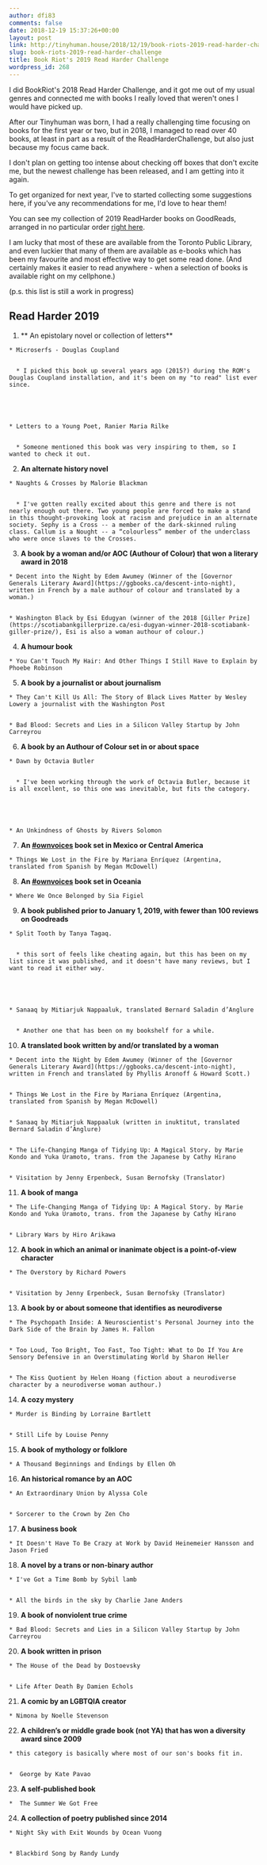 ```yaml
---
author: dfi83
comments: false
date: 2018-12-19 15:37:26+00:00
layout: post
link: http://tinyhuman.house/2018/12/19/book-riots-2019-read-harder-challenge/
slug: book-riots-2019-read-harder-challenge
title: Book Riot's 2019 Read Harder Challenge
wordpress_id: 268
---
```


I did BookRiot's 2018 Read Harder Challenge, and it got me out of my usual genres and connected me with books I really loved that weren't ones I would have picked up.

After our Tinyhuman was born, I had a really challenging time focusing on books for the first year or two, but in 2018, I managed to read over 40 books, at least in part as a result of the ReadHarderChallenge, but also just because my focus came back.

I don't plan on getting too intense about checking off boxes that don't excite me, but the newest challenge has been released, and I am getting into it again.

To get organized for next year, I've to started collecting some suggestions here, if you've any recommendations for me, I'd love to hear them!

You can see my collection of 2019 ReadHarder books on GoodReads, arranged in no particular order [right here](https://www.goodreads.com/review/list/2388071-michelle?shelf=read-harder-2019).

I am lucky that most of these are available from the Toronto Public Library, and even luckier that many of them are available as e-books which has been my favourite and most effective way to get some read done. (And certainly makes it easier to read anywhere - when a selection of books is available right on my cellphone.)

(p.s. this list is still a work in progress)


## **Read Harder 2019**





 	
  1. ** An epistolary novel or collection of letters**

 	
    * Microserfs - Douglas Coupland

 	
      * I picked this book up several years ago (2015?) during the ROM's Douglas Coupland installation, and it's been on my "to read" list ever since.




 	
    * Letters to a Young Poet, Ranier Maria Rilke

 	
      * Someone mentioned this book was very inspiring to them, so I wanted to check it out.







 	
  2. **An alternate history novel**

 	
    * Naughts & Crosses by Malorie Blackman

 	
      * I've gotten really excited about this genre and there is not nearly enough out there. Two young people are forced to make a stand in this thought-provoking look at racism and prejudice in an alternate society. Sephy is a Cross -- a member of the dark-skinned ruling class. Callum is a Nought -- a “colourless” member of the underclass who were once slaves to the Crosses.







 	
  3. **A book by a woman and/or AOC (Authour of Colour) that won a literary award in 2018**

 	
    * Decent into the Night by Edem Awumey (Winner of the [Governor Generals Literary Award](https://ggbooks.ca/descent-into-night), written in French by a male authour of colour and translated by a woman.)

 	
    * Washington Black by Esi Edugyan (winner of the 2018 [Giller Prize](https://scotiabankgillerprize.ca/esi-dugyan-winner-2018-scotiabank-giller-prize/), Esi is also a woman authour of colour.)




 	
  4. **A humour book**

 	
    * You Can't Touch My Hair: And Other Things I Still Have to Explain by Phoebe Robinson




 	
  5. **A book by a journalist or about journalism**

 	
    * They Can't Kill Us All: The Story of Black Lives Matter by Wesley Lowery a journalist with the Washington Post

 	
    * Bad Blood: Secrets and Lies in a Silicon Valley Startup by John Carreyrou




 	
  6. **A book by an Authour of Colour set in or about space**

 	
    * Dawn by Octavia Butler

 	
      * I've been working through the work of Octavia Butler, because it is all excellent, so this one was inevitable, but fits the category.




 	
    * An Unkindness of Ghosts by Rivers Solomon




 	
  7. **An [#ownvoices](http://www.corinneduyvis.net/ownvoices/) book set in Mexico or Central America**

 	
    * Things We Lost in the Fire by Mariana Enríquez (Argentina, translated from Spanish by Megan McDowell)




 	
  8. **An [#ownvoices](http://www.corinneduyvis.net/ownvoices/) book set in Oceania**

 	
    * Where We Once Belonged by Sia Figiel




 	
  9. **A book published prior to January 1, 2019, with fewer than 100 reviews on Goodreads**

 	
    * Split Tooth by Tanya Tagaq.

 	
      * this sort of feels like cheating again, but this has been on my list since it was published, and it doesn't have many reviews, but I want to read it either way.




 	
    * Sanaaq by Mitiarjuk Nappaaluk, translated Bernard Saladin d’Anglure

 	
      * Another one that has been on my bookshelf for a while.







 	
  10. **A translated book written by and/or translated by a woman**

 	
    * Decent into the Night by Edem Awumey (Winner of the [Governor Generals Literary Award](https://ggbooks.ca/descent-into-night), written in French and translated by Phyllis Aronoff & Howard Scott.)

 	
    * Things We Lost in the Fire by Mariana Enríquez (Argentina, translated from Spanish by Megan McDowell)

 	
    * Sanaaq by Mitiarjuk Nappaaluk (written in inuktitut, translated Bernard Saladin d’Anglure)

 	
    * The Life-Changing Manga of Tidying Up: A Magical Story. by Marie Kondo and Yuka Uramoto, trans. from the Japanese by Cathy Hirano

 	
    * Visitation by Jenny Erpenbeck, Susan Bernofsky (Translator)




 	
  11. **A book of manga**

 	
    * The Life-Changing Manga of Tidying Up: A Magical Story. by Marie Kondo and Yuka Uramoto, trans. from the Japanese by Cathy Hirano

 	
    * Library Wars by Hiro Arikawa




 	
  12. **A book in which an animal or inanimate object is a point-of-view character**

 	
    * The Overstory by Richard Powers

 	
    * Visitation by Jenny Erpenbeck, Susan Bernofsky (Translator)




 	
  13. **A book by or about someone that identifies as neurodiverse**

 	
    * The Psychopath Inside: A Neuroscientist's Personal Journey into the Dark Side of the Brain by James H. Fallon

 	
    * Too Loud, Too Bright, Too Fast, Too Tight: What to Do If You Are Sensory Defensive in an Overstimulating World by Sharon Heller

 	
    * The Kiss Quotient by Helen Hoang (fiction about a neurodiverse character by a neurodiverse woman authour.)




 	
  14. **A cozy mystery**

 	
    * Murder is Binding by Lorraine Bartlett

 	
    * Still Life by Louise Penny




 	
  15. **A book of mythology or folklore**

 	
    * A Thousand Beginnings and Endings by Ellen Oh




 	
  16. **An historical romance by an AOC**

 	
    * An Extraordinary Union by Alyssa Cole

 	
    * Sorcerer to the Crown by Zen Cho




 	
  17. **A business book**

 	
    * It Doesn't Have To Be Crazy at Work by David Heinemeier Hansson and Jason Fried




 	
  18. **A novel by a trans or non-binary author**

 	
    * I've Got a Time Bomb by Sybil lamb

 	
    * All the birds in the sky by Charlie Jane Anders




 	
  19. **A book of nonviolent true crime**

 	
    * Bad Blood: Secrets and Lies in a Silicon Valley Startup by John Carreyrou




 	
  20. **A book written in prison**

 	
    * The House of the Dead by Dostoevsky

 	
    * Life After Death By Damien Echols




 	
  21. **A comic by an LGBTQIA creator**

 	
    * Nimona by Noelle Stevenson




 	
  22. **A children’s or middle grade book (not YA) that has won a diversity award since 2009**

 	
    * this category is basically where most of our son's books fit in.

 	
    *  George by Kate Pavao




 	
  23. **A self-published book**

 	
    *  The Summer We Got Free




 	
  24. **A collection of poetry published since 2014**

 	
    * Night Sky with Exit Wounds by Ocean Vuong

 	
    * Blackbird Song by Randy Lundy





